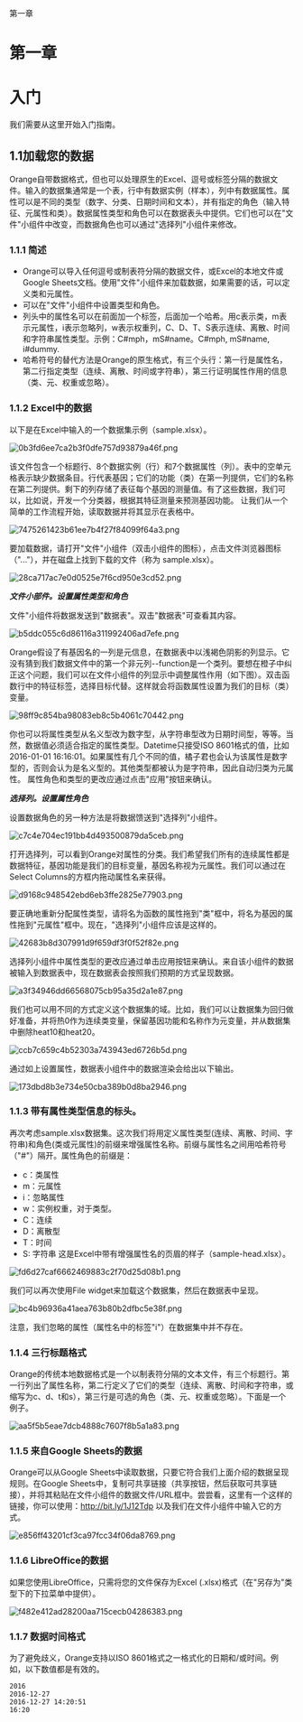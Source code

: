 第一章

# 第一章

# 入门

我们需要从这里开始入门指南。

## 1.1加载您的数据

Orange自带数据格式，但也可以处理原生的Excel、逗号或标签分隔的数据文件。输入的数据集通常是一个表，行中有数据实例（样本），列中有数据属性。属性可以是不同的类型（数字、分类、日期时间和文本），并有指定的角色（输入特征、元属性和类）。数据属性类型和角色可以在数据表头中提供。它们也可以在"文件"小组件中改变，而数据角色也可以通过"选择列"小组件来修改。

### 1.1.1 简述

- Orange可以导入任何逗号或制表符分隔的数据文件，或Excel的本地文件或Google Sheets文档。使用"文件"小组件来加载数据，如果需要的话，可以定义类和元属性。
- 可以在"文件"小组件中设置类型和角色。
- 列头中的属性名可以在前面加一个标签，后面加一个哈希。用c表示类，m表示元属性，i表示忽略列，w表示权重列，C、D、T、S表示连续、离散、时间和字符串属性类型。示例：C#mph，mS#name。C#mph, mS#name, i#dummy.
- 哈希符号的替代方法是Orange的原生格式，有三个头行：第一行是属性名，第二行指定类型（连续、离散、时间或字符串），第三行证明属性作用的信息（类、元、权重或忽略）。

### 1.1.2 Excel中的数据

以下是在Excel中输入的一个数据集示例（sample.xlsx）。

![0b3fd6ee7ca2b3f0dfe757d93879a46f.png](../_resources/c02a558e947647a58c8639c7d47f25c2.png)


该文件包含一个标题行、8个数据实例（行）和7个数据属性（列）。表中的空单元格表示缺少数据条目。行代表基因；它们的功能（类）在第一列提供，它们的名称在第二列提供。剩下的列存储了表征每个基因的测量值。有了这些数据，我们可以，比如说，开发一个分类器，根据其特征测量来预测基因功能。
让我们从一个简单的工作流程开始，读取数据并将其显示在表格中。


![7475261423b61ee7b4f27f84099f64a3.png](../_resources/e21e98bc738c43759a06b5035af4db86.png)

要加载数据，请打开"文件"小组件（双击小组件的图标），点击文件浏览器图标（"..."），并在磁盘上找到下载的文件（称为 sample.xlsx）。

![28ca717ac7e0d0525e7f6cd950e3cd52.png](../_resources/4ff9d81463f74d41bf37355afe4fe48c.png)

***文件小部件。设置属性类型和角色***

文件"小组件将数据发送到"数据表"。双击"数据表"可查看其内容。

![b5ddc055c6d86116a311992406ad7efe.png](../_resources/df0bb82f4be34a1c99ae4ab982b66232.png)

Orange假设了有基因名的一列是元信息，在数据表中以浅褐色阴影的列显示。它没有猜到我们数据文件中的第一个非元列--function是一个类列。要想在橙子中纠正这个问题，我们可以在文件小组件的列显示中调整属性作用（如下图）。双击函数行中的特征标签，选择目标代替。这样就会将函数属性设置为我们的目标（类）变量。

![98ff9c854ba98083eb8c5b4061c70442.png](../_resources/37a07e66e2604354958d0ea16efa99e6.png)

你也可以将属性类型从名义型改为数字型，从字符串型改为日期时间型，等等。当然，数据值必须适合指定的属性类型。Datetime只接受ISO 8601格式的值，比如2016-01-01 16:16:01。如果属性有几个不同的值，橘子君也会认为该属性是数字型的，否则会认为是名义型的。其他类型都被认为是字符串，因此自动归类为元属性。
属性角色和类型的更改应通过点击"应用"按钮来确认。

***选择列。设置属性角色***

设置数据角色的另一种方法是将数据馈送到"选择列"小组件。

![c7c4e704ec191bb4d493500879da5ceb.png](../_resources/e1ebf9ca4a15418a93c686032f57402e.png)

打开选择列，可以看到Orange对属性的分类。我们希望我们所有的连续属性都是数据特征，基因功能是我们的目标变量，基因名称视为元属性。我们可以通过在Select Columns的方框内拖动属性名来获得。

![d9168c948542ebd6eb3ffe2825e77903.png](../_resources/1d70c00d3fd644ce9eb90b980b93d549.png)

要正确地重新分配属性类型，请将名为函数的属性拖到"类"框中，将名为基因的属性拖到"元属性"框中。现在，"选择列"小组件应该是这样的。

![42683b8d307991d9f659df3f0f52f82e.png](../_resources/86fc409864564e16aa7ddb7802412543.png)

选择列小组件中属性类型的更改应通过单击应用按钮来确认。来自该小组件的数据被输入到数据表中，现在数据表会按照我们预期的方式呈现数据。

![a3f34946dd66568075cb95a35d2a1e87.png](../_resources/25d3bba0d0944eee9486c992ac3daae2.png)

我们也可以用不同的方式定义这个数据集的域。比如，我们可以让数据集为回归做好准备，并将热0作为连续类变量，保留基因功能和名称作为元变量，并从数据集中删除heat10和heat20。

![ccb7c659c4b52303a743943ed6726b5d.png](../_resources/311b246dd6464171abe08f38a7c308b8.png)

通过如上设置属性，数据表小组件中的数据渲染会给出以下输出。

![173dbd8b3e734e50cba389b0d8ba2946.png](../_resources/1cdb5800548e40b1a7282f0dd7105b26.png)

### 1.1.3 带有属性类型信息的标头。

再次考虑sample.xlsx数据集。这次我们将用定义属性类型(连续、离散、时间、字符串)和角色(类或元属性)的前缀来增强属性名称。前缀与属性名之间用哈希符号（"#"）隔开。属性角色的前缀是：
- c：类属性
- m：元属性
- i：忽略属性
- w：实例权重，对于类型。
- C：连续
- D：离散型
- T：时间
- S: 字符串
这是Excel中带有增强属性名的页眉的样子（sample-head.xlsx）。

![fd6d27caf6662469883c2f70d25d08b1.png](../_resources/ab91b42851b244b3a2e0a24aaa929f28.png)

我们可以再次使用File widget来加载这个数据集，然后在数据表中呈现。

![bc4b96936a41aea763b80b2dfbc5e38f.png](../_resources/bff31b71881e4a39bef7830ad275852c.png)

注意，我们忽略的属性（属性名中的标签"i"）在数据集中并不存在。


### 1.1.4 三行标题格式

Orange的传统本地数据格式是一个以制表符分隔的文本文件，有三个标题行。第一行列出了属性名称，第二行定义了它们的类型（连续、离散、时间和字符串，或缩写为c、d、t和s），第三行是可选的角色（类、元、权重或忽略）。下面是一个例子。

![aa5f5b5eae7dcb4888c7607f8b5a1a83.png](../_resources/1be72436bff549299eb87da33018c45a.png)

### 1.1.5 来自Google Sheets的数据

Orange可以从Google Sheets中读取数据，只要它符合我们上面介绍的数据呈现规则。在Google Sheets中，复制可共享链接（共享按钮，然后获取可共享链接），并将其粘贴在文件小组件的数据文件/URL框中。尝尝看，这里有一个这样的链接，你可以使用：http://bit.ly/1J12Tdp 以及我们在文件小组件中输入它的方式。

![e856ff43201cf3ca97fcc34f06da8769.png](../_resources/f72523ce1dd847958ed8c00a93eab769.png)

### 1.1.6 LibreOffice的数据

如果您使用LibreOffice，只需将您的文件保存为Excel (.xlsx)格式（在"另存为"类型下的下拉菜单中提供）。

![f482e412ad28200aa715cecb04286383.png](../_resources/b46900edaf4b43a48f14d3bf8bed3b63.png)

### 1.1.7 数据时间格式

为了避免歧义，Orange支持以ISO 8601格式之一格式化的日期和/或时间。例如，以下数值都是有效的。

```
2016
2016-12-27
2016-12-27 14:20:51
16:20
```








